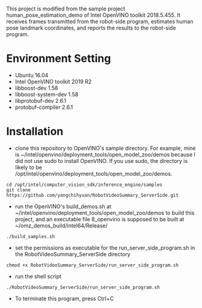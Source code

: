 This project is modified from the sample project human_pose_estimation_demo of Intel OpenVINO toolkit 2018.5.455. It receives frames transmitted from the robot-side program, estimates human pose landmark coordinates, and reports the results to the robot-side program.

# Environment Setting
- Ubuntu 16.04
- Intel OpenVINO toolkit 2019 R2
- libboost-dev 1.58
- libboost-system-dev 1.58
- libprotobuf-dev 2.6.1
- protobuf-compiler 2.6.1

# Installation
- clone this repository to OpenVINO's sample directory. For example, mine is ~/intel/openvino/deployment_tools/open_model_zoo/demos because I did not use sudo to install OpenVINO. If you use sudo, the directory is likely to be /opt/intel/openvino/deployment_tools/open_model_zoo/demos. 
```
cd /opt/intel/computer_vision_sdk/inference_engine/samples
git clone https://github.com/yangchihyuan/RobotVideoSummary_ServerSide.git
```
- run the OpenVINO's build_demos.sh at ~/intel/openvino/deployment_tools/open_model_zoo/demos to build this project, and an executable file 8_openvino is supposed to be built at ~/omz_demos_build/intel64/Release/
```
./build_samples.sh
```
- set the permissions as executable for the run_server_side_program.sh in the RobotVideoSummary_ServerSide directory
```
chmod +x RobotVideoSummary_ServerSide/run_server_side_program.sh
```
- run the shell script
```
./RobotVideoSummary_ServerSide/run_server_side_program.sh
```
- To terminate this program, press Ctrl+C
